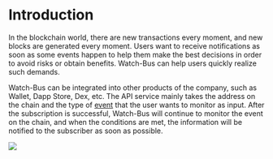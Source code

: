# Introduction

In the blockchain world, there are new transactions every moment, and new blocks are generated every moment. Users want to receive notifications as soon as some events happen to help them make the best decisions in order to avoid risks or obtain benefits. Watch-Bus can help users quickly realize such demands.

Watch-Bus can be integrated into other products of the company, such as Wallet, Dapp Store, Dex, etc. The API service mainly takes the address on the chain and the type of [event](https://www.avengerdao.org/docs/watch/detail-spec/Specification) that the user wants to monitor as input. After the subscription is successful, Watch-Bus will continue to monitor the event on the chain, and when the conditions are met, the information will be notified to the subscriber as soon as possible.

![](../../static/img/watch.jpeg)